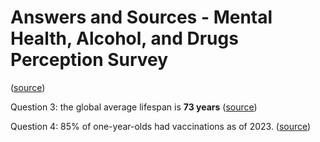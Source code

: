 ﻿# Answers and Sources - Mental Health, Alcohol, and Drugs Perception Survey 

([source]())

Question 3: the global average lifespan is **73 years** ([source](https://ourworldindata.org/life-expectancy))  

Question 4: 85% of one-year-olds had vaccinations as of 2023. ([source](https://upgrader.gapminder.org/q/33/explanation))